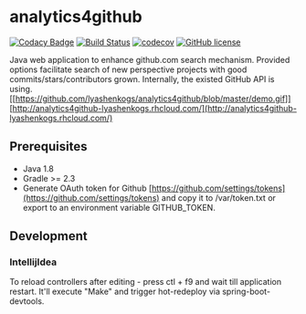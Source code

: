 # analytics4github

[![Codacy Badge](https://api.codacy.com/project/badge/Grade/d3a472531c4b46749c7eda1439d746db)](https://www.codacy.com/app/lyashenkogs/analytics4github?utm_source=github.com&amp;utm_medium=referral&amp;utm_content=LyashenkoGS/analytics4github&amp;utm_campaign=Badge_Grade)
[![Build Status](https://travis-ci.org/LyashenkoGS/analytics4github.svg?branch=master)](https://travis-ci.org/LyashenkoGS/analytics4github)
[![codecov](https://codecov.io/gh/LyashenkoGS/analytics4github/branch/master/graph/badge.svg)](https://codecov.io/gh/LyashenkoGS/analytics4github)
[![GitHub license](https://img.shields.io/github/license/mashape/apistatus.svg)](https://github.com/LyashenkoGS/analytics4github/blob/master/LICENCE)  



Java web application to enhance github.com search mechanism.
Provided options facilitate search of new perspective projects with good commits/stars/contributors grown.
Internally, the existed GitHub API is using.  
[[https://github.com/lyashenkogs/analytics4github/blob/master/demo.gif]]
[http://analytics4github-lyashenkogs.rhcloud.com/](http://analytics4github-lyashenkogs.rhcloud.com/)
## Prerequisites

* Java 1.8
* Gradle >= 2.3 
* Generate OAuth token for Github [https://github.com/settings/tokens](https://github.com/settings/tokens)
and copy it to /var/token.txt or export to an environment variable GITHUB_TOKEN.

## Development

### IntellijIdea
To reload controllers after editing - press ctl + f9 and wait till application restart.
It'll execute "Make" and trigger hot-redeploy via spring-boot-devtools.
